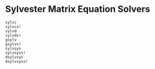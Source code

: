 # Sylvester Matrix Equation Solvers

```@docs
sylvc
sylvcs!
sylvd
sylvds!
gsylv
gsylvs!
sylvsys
sylvsyss!
dsylvsys
dsylvsyss!
```
